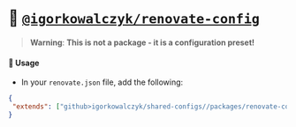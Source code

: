 # 📝 [`@igorkowalczyk/renovate-config`](/packages/renovate-config/)

> **Warning**: **This is not a package - it is a configuration preset!**

#### 🔩 Usage
- In your `renovate.json` file, add the following:
```json
{
 "extends": ["github>igorkowalczyk/shared-configs//packages/renovate-config/index.json"]
}
```
